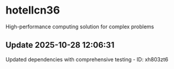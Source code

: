 # hotellcn36
High-performance computing solution for complex problems

## Update 2025-10-28 12:06:31
Updated dependencies with comprehensive testing - ID: xh803zt6


